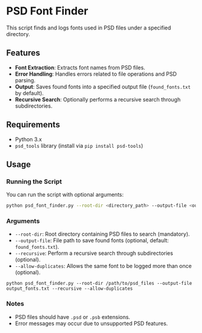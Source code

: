 
# PSD Font Finder

This script finds and logs fonts used in PSD files under a specified directory.

## Features

- **Font Extraction**: Extracts font names from PSD files.
- **Error Handling**: Handles errors related to file operations and PSD parsing.
- **Output**: Saves found fonts into a specified output file (`found_fonts.txt` by default).
- **Recursive Search**: Optionally performs a recursive search through subdirectories.

## Requirements

- Python 3.x
- `psd_tools` library (install via `pip install psd-tools`)

## Usage

### Running the Script

You can run the script with optional arguments:

```bash
python psd_font_finder.py --root-dir <directory_path> --output-file <output_file_path>
```

### Arguments
- `--root-dir`: Root directory containing PSD files to search (mandatory).
- `--output-file`: File path to save found fonts (optional, default: `found_fonts.txt`).
- `--recursive`: Perform a recursive search through subdirectories (optional).
- `--allow-duplicates`: Allows the same font to be logged more than once (optional).

```
python psd_font_finder.py --root-dir /path/to/psd_files --output-file output_fonts.txt --recursive --allow-duplicates
```

### Notes
-   PSD files should have `.psd` or `.psb` extensions.
-   Error messages may occur due to unsupported PSD features.
